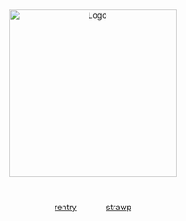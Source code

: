 
⠀
⠀

<p align="center">
  <img src="https://cdn.discordapp.com/attachments/1062717625764950068/1431540535125999726/20251025_145939.jpg?ex=68fdc984&is=68fc7804&hm=7e1ecab938a5291fb8b38e9d3ddcad5819710fa040da49e0c5f143805ad7f90f&" alt="Logo" width="300">
</p>


⠀
⠀
<p align="center">
  <a href="https://rentry.co/cipherites">rentry</a> ⠀⠀  ⠀⠀
  <a href="https://cipherites.straw.page/">strawp</a>
</p>

